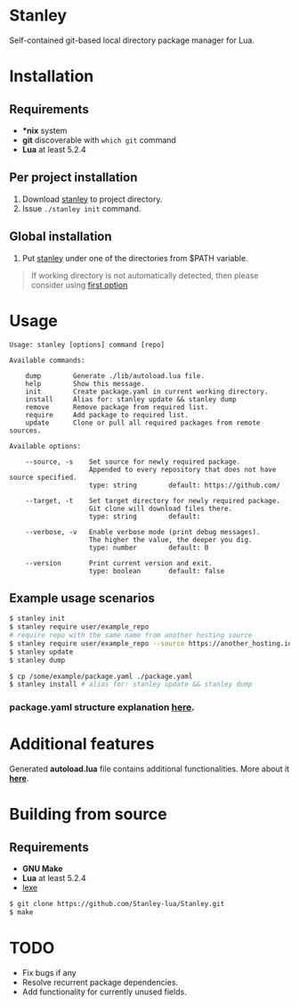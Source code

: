 # Stanley
Self-contained git-based local directory package manager for Lua.

# Installation

## Requirements
* __*nix__ system
* __git__ discoverable with ```which git``` command
* __Lua__ at least 5.2.4

## Per project installation
1. Download [stanley](https://github.com/Stanley-lua/Stanley/releases/download/1.1/stanley) to project directory.
2. Issue ```./stanley init``` command.

## Global installation
1. Put [stanley](https://github.com/Stanley-lua/Stanley/releases/download/1.1/stanley) under one of the directories from $PATH variable.
> If working directory is not automatically detected, then please consider using [first option](#per-project-installation)

# Usage
    Usage: stanley [options] command [repo]

    Available commands:

        dump        Generate ./lib/autoload.lua file.
        help        Show this message.
        init        Create package.yaml in current working directory.
        install     Alias for: stanley update && stanley dump
        remove      Remove package from required list.
        require     Add package to required list.
        update      Clone or pull all required packages from remote sources.

    Available options:

        --source, -s    Set source for newly required package.
                        Appended to every repository that does not have source specified.
                        type: string        default: https://github.com/

        --target, -t    Set target directory for newly required package.
                        Git clone will download files there.
                        type: string        default: 

        --verbose, -v   Enable verbose mode (print debug messages).
                        The higher the value, the deeper you dig.
                        type: number        default: 0

        --version       Print current version and exit.
                        type: boolean       default: false

## Example usage scenarios
```bash
$ stanley init
$ stanley require user/example_repo
# require repo with the same name from another hosting source
$ stanley require user/example_repo --source https://another_hosting.io/
$ stanley update
$ stanley dump
```

```bash
$ cp /some/example/package.yaml ./package.yaml
$ stanley install # alias for: stanley update && stanley dump
```

### package.yaml structure explanation [here](./docs/package.yaml.md).

# Additional features
Generated __autoload.lua__ file contains additional functionalities. More about it __[here](./docs/autoload.lua.md)__.

# Building from source

## Requirements
* __GNU Make__
* __Lua__ at least 5.2.4
* [lexe](https://github.com/Stanley-lua/lexe/)

```bash
$ git clone https://github.com/Stanley-lua/Stanley.git
$ make
```

# TODO
* Fix bugs if any
* Resolve recurrent package dependencies.
* Add functionality for currently unused fields.
